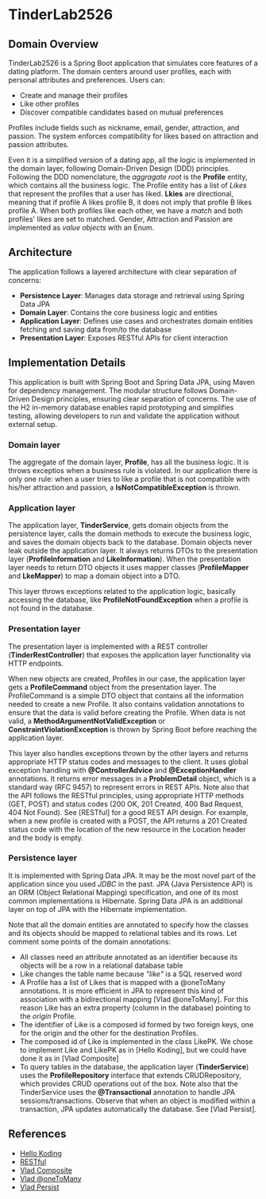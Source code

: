 # TinderLab2526

## Domain Overview

TinderLab2526 is a Spring Boot application that simulates core features of a dating platform. The domain centers around user profiles, 
each with personal attributes and preferences. Users can:

- Create and manage their profiles
- Like other profiles
- Discover compatible candidates based on mutual preferences

Profiles include fields such as nickname, email, gender, attraction, and passion. The system enforces compatibility for likes based on
attraction and passion attributes.

Even it is a simplified version of a dating app, all the logic is implemented in the domain layer, following Domain-Driven Design (DDD) principles.
Following the DDD nomenclature, the *aggragate root* is the **Profile** entity, which contains all the business logic. The Profile entity has a list of *Likes* 
that represent the profiles that a user has liked. **Lkies** are directional, meaning that if profile A likes profile B, it does not imply that profile B likes profile A.
When both profiles like each other, we have a *match* and both profiles' likes are set to matched. Gender, Attraction and Passion are implemented as *value objects* with
an Enum.

## Architecture
The application follows a layered architecture with clear separation of concerns:
- **Persistence Layer**: Manages data storage and retrieval using Spring Data JPA
- **Domain Layer**: Contains the core business logic and entities
- **Application Layer**: Defines use cases and orchestrates domain entities fetching and saving data from/to the database
- **Presentation Layer**: Exposes RESTful APIs for client interaction

## Implementation Details
This application is built with Spring Boot and Spring Data JPA, using Maven for dependency management. The modular structure follows Domain-Driven 
Design principles, ensuring clear separation of concerns. The use of the H2 in-memory database enables rapid prototyping and 
simplifies testing, allowing developers to run and validate the application without external setup.

### Domain layer
The aggregate of the domain layer, **Profile**, has all the business logic. It is throws exceptios when a business rule is violated. 
In our application there is only one rule: when a user tries to like a profile that is not compatible with his/her attraction and passion, 
a **IsNotCompatibleException** is thrown.

### Application layer
The application layer, **TinderService**, gets domain objects from the persistence layer, calls the domain methods to execute the business logic, 
and saves the domain objects back to the database. Domain objects never leak outside the application layer. It always returns DTOs to the 
presentation layer (**ProfileInformation** and **LikeInformation**). When the presentation layer needs to return DTO objects it uses mapper classes 
(**ProfileMapper** and **LkeMapper**) to map a domain object into a DTO.

This layer throws exceptions related to the application logic, basically accessing the database, like **ProfileNotFoundException** when a profile 
is not found in the database.

### Presentation layer
The presentation layer is implemented with a REST controller (**TinderRestController**) that exposes the application layer functionality via HTTP endpoints.

When new objects are created, Profiles in our case, the application layer gets a **ProfileCommand** object from the presentation layer. The 
ProfileCommand is a simple DTO object that contains all the information needed to create a new Profile. It also contains validation annotations to ensure 
that the data is valid before creating the Profile. When data is not valid, a **MethodArgumentNotValidException** or **ConstraintViolationException** is thrown by Spring Boot
before reaching the application layer.

This layer also handles exceptions thrown by the other layers and returns appropriate HTTP status codes and messages to the client. It uses global exception handling with **@ControllerAdvice** 
and **@ExceptionHandler** annotations. It returns error messages in a **ProblemDetail** object, which is a standard way (RFC 9457) to represent errors in REST APIs.
Note also that the API follows the RESTful principles, using appropriate HTTP methods (GET, POST) and status codes (200 OK, 201 Created, 400 Bad Request, 404 Not Found).
See [RESTful] for a good REST API design. For example, when a new profile is created with a POST, the API returns a 201 Created status code with the 
location of the new resource in the Location header and the body is empty.

### Persistence layer
It is implemented with Spring Data JPA. It may be the most novel part of the application since you used *JDBC* in the past. JPA (Java Persistence API)
is an ORM (Object Relational Mapping) specification, and one of its most common implementations is Hibernate. Spring Data JPA is an additional layer
on top of JPA with the Hibernate implementation.

Note that all the domain entities are annotated to specify how the classes and its objects should be mapped to relational tables and its rows.
Let comment some points of the domain annotations:
- All classes need an attribute annotated as an identifier because its objects will be a row in a relational database table
- Like changes the table name because *"like"* is a SQL reserved word
- A Profile has a list of Likes that is mapped with a @oneToMany annotations. It is more efficient in JPA to represent this kind of association with
a bidirectional mapping [Vlad @oneToMany]. For this reason Like has an extra property (column in the database) pointing to the *origin* Profile.
- The identifier of Like is a composed id formed by two foreign keys, one for the origin and the other for the destination Profiles.
- The composed id of Like is implemented in the class LikePK. We chose to implement Like and LikePK as in [Hello Koding], but we could have done
it as in [Vlad Composite]
- To query tables in the database, the application layer (**TinderService**) uses the **ProfileRepository** interface that extends CRUDRepository, 
which provides CRUD operations out of the box. Note also that the TinderService uses the **@Transactional** annotation to handle JPA sessions/transactions.
Observe that when an object is modified within a transaction, JPA updates automatically the database. See [Vlad Persist].


## References

- [Hello Koding](https://hellokoding.com/composite-primary-key-in-jpa-and-hibernate/)
- [RESTful](https://learn.microsoft.com/en-us/azure/architecture/best-practices/api-design)
- [Vlad Composite](https://vladmihalcea.com/the-best-way-to-map-a-composite-primary-key-with-jpa-and-hibernate/)
- [Vlad @oneToMany](https://vladmihalcea.com/the-best-way-to-map-a-composite-primary-key-with-jpa-and-hibernate/)
- [Vlad Persist](https://vladmihalcea.com/jpa-persist-merge-hibernate-save-update-saveorupdate/)